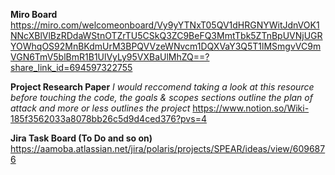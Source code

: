
**Miro Board**
https://miro.com/welcomeonboard/Vy9yYTNxT05QV1dHRGNYWitJdnVOK1NNcXBlVlBzRDdaWStnOTZrTU5CSkQ3ZC9BeFQ3MmtTbk5ZTnBpUVNjUGRYOWhqOS92MnBKdmUrM3BPQVVzeWNvcm1DQXVaY3Q5T1lMSmgvVC9mVGN6TmV5blBmR1B1UlVyLy95VXBaUlMhZQ==?share_link_id=694597322755

**Project Research Paper**
*I would reccomend taking a look at this resource before touching the code, the goals & scopes sections*
*outline the plan of attack and more or less outlines the project*
https://www.notion.so/Wiki-185f3562033a8078bb26c5d9d4ced376?pvs=4

**Jira Task Board (To Do and so on)**
https://aamoba.atlassian.net/jira/polaris/projects/SPEAR/ideas/view/6096876

